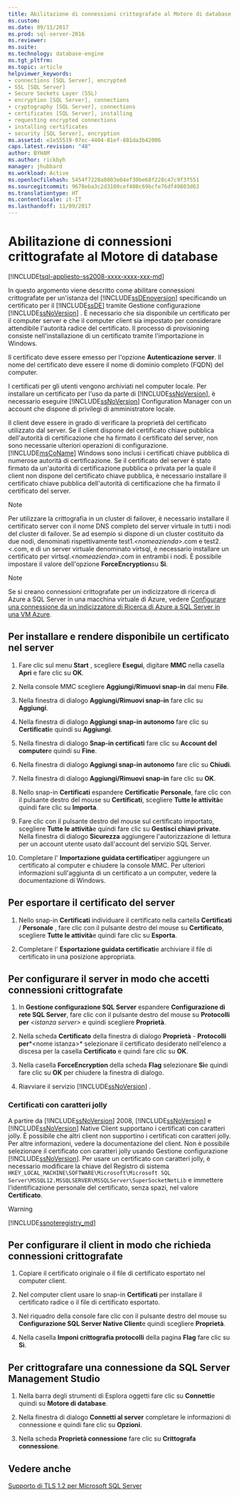```yaml
---
title: Abilitazione di connessioni crittografate al Motore di database | Microsoft Docs
ms.custom: 
ms.date: 09/11/2017
ms.prod: sql-server-2016
ms.reviewer: 
ms.suite: 
ms.technology: database-engine
ms.tgt_pltfrm: 
ms.topic: article
helpviewer_keywords:
- connections [SQL Server], encrypted
- SSL [SQL Server]
- Secure Sockets Layer (SSL)
- encryption [SQL Server], connections
- cryptography [SQL Server], connections
- certificates [SQL Server], installing
- requesting encrypted connections
- installing certificates
- security [SQL Server], encryption
ms.assetid: e1e55519-97ec-4404-81ef-881da3b42006
caps.latest.revision: "48"
author: BYHAM
ms.author: rickbyh
manager: jhubbard
ms.workload: Active
ms.openlocfilehash: 5454f7228a8003e04ef30be68f228c47c9f3f551
ms.sourcegitcommit: 9678eba3c2d3100cef408c69bcfe76df49803d63
ms.translationtype: HT
ms.contentlocale: it-IT
ms.lasthandoff: 11/09/2017
---
```

# <a name="enable-encrypted-connections-to-the-database-engine"></a>Abilitazione di connessioni crittografate al Motore di database
[!INCLUDE[tsql-appliesto-ss2008-xxxx-xxxx-xxx-md](../../includes/tsql-appliesto-ss2008-xxxx-xxxx-xxx-md.md)]

  In questo argomento viene descritto come abilitare connessioni crittografate per un'istanza del [!INCLUDE[ssDEnoversion](../../includes/ssdenoversion-md.md)] specificando un certificato per il [!INCLUDE[ssDE](../../includes/ssde-md.md)] tramite Gestione configurazione [!INCLUDE[ssNoVersion](../../includes/ssnoversion-md.md)] . È necessario che sia disponibile un certificato per il computer server e che il computer client sia impostato per considerare attendibile l'autorità radice del certificato. Il processo di provisioning consiste nell'installazione di un certificato tramite l'importazione in Windows.  
  
 Il certificato deve essere emesso per l'opzione **Autenticazione server**. Il nome del certificato deve essere il nome di dominio completo (FQDN) del computer.  
  
 I certificati per gli utenti vengono archiviati nel computer locale. Per installare un certificato per l'uso da parte di [!INCLUDE[ssNoVersion](../../includes/ssnoversion-md.md)], è necessario eseguire [!INCLUDE[ssNoVersion](../../includes/ssnoversion-md.md)] Configuration Manager con un account che dispone di privilegi di amministratore locale.
 
  
 Il client deve essere in grado di verificare la proprietà del certificato utilizzato dal server. Se il client dispone del certificato chiave pubblica dell'autorità di certificazione che ha firmato il certificato del server, non sono necessarie ulteriori operazioni di configurazione. [!INCLUDE[msCoName](../../includes/msconame-md.md)] Windows sono inclusi i certificati chiave pubblica di numerose autorità di certificazione. Se il certificato del server è stato firmato da un'autorità di certificazione pubblica o privata per la quale il client non dispone del certificato chiave pubblica, è necessario installare il certificato chiave pubblica dell'autorità di certificazione che ha firmato il certificato del server.  
  
> [!NOTE]  
>  Per utilizzare la crittografia in un cluster di failover, è necessario installare il certificato server con il nome DNS completo del server virtuale in tutti i nodi del cluster di failover. Se ad esempio si dispone di un cluster costituito da due nodi, denominati rispettivamente test1.*\<nomeazienda>*.com e test2.*\<<nomeazienda>*.com, e di un server virtuale denominato virtsql, è necessario installare un certificato per virtsql.*\<nomeazienda>*.com in entrambi i nodi. È possibile impostare il valore dell'opzione **ForceEncryption**su **Sì**.  

> [!NOTE]
> Se si creano connessioni crittografate per un indicizzatore di ricerca di Azure a SQL Server in una macchina virtuale di Azure, vedere [Configurare una connessione da un indicizzatore di Ricerca di Azure a SQL Server in una VM Azure](https://azure.microsoft.com/documentation/articles/search-howto-connecting-azure-sql-iaas-to-azure-search-using-indexers/). 
  
 
##  <a name="Provision"></a> Per installare e rendere disponibile un certificato nel server  
  
1.  Fare clic sul menu **Start** , scegliere **Esegui**, digitare **MMC** nella casella **Apri** e fare clic su **OK**.  
  
2.  Nella console MMC scegliere **Aggiungi/Rimuovi snap-in** dal menu **File**.  
  
3.  Nella finestra di dialogo **Aggiungi/Rimuovi snap-in** fare clic su **Aggiungi**.  
  
4.  Nella finestra di dialogo **Aggiungi snap-in autonomo** fare clic su **Certificati**e quindi su **Aggiungi**.  
  
5.  Nella finestra di dialogo **Snap-in certificati** fare clic su **Account del computer**e quindi su **Fine**.  
  
6.  Nella finestra di dialogo **Aggiungi snap-in autonomo** fare clic su **Chiudi**.  
  
7.  Nella finestra di dialogo **Aggiungi/Rimuovi snap-in** fare clic su **OK**.  
  
8.  Nello snap-in **Certificati** espandere **Certificati**e **Personale**, fare clic con il pulsante destro del mouse su **Certificati**, scegliere **Tutte le attività**e quindi fare clic su **Importa**.  

9. Fare clic con il pulsante destro del mouse sul certificato importato, scegliere **Tutte le attività**e quindi fare clic su **Gestisci chiavi private**. Nella finestra di dialogo **Sicurezza** aggiungere l'autorizzazione di lettura per un account utente usato dall'account del servizio SQL Server.  
  
10. Completare l' **Importazione guidata certificati**per aggiungere un certificato al computer e chiudere la console MMC. Per ulteriori informazioni sull'aggiunta di un certificato a un computer, vedere la documentazione di Windows.  
  
##  <a name="Export"></a> Per esportare il certificato del server  
  
1.  Nello snap-in **Certificati** individuare il certificato nella cartella **Certificati** / **Personale** , fare clic con il pulsante destro del mouse su **Certificato**, scegliere **Tutte le attività**e quindi fare clic su **Esporta**.  
  
2.  Completare l' **Esportazione guidata certificati**e archiviare il file di certificato in una posizione appropriata.  
  
##  <a name="ConfigureServerConnections"></a> Per configurare il server in modo che accetti connessioni crittografate  
  
1.  In **Gestione configurazione SQL Server** espandere **Configurazione di rete SQL Server**, fare clic con il pulsante destro del mouse su **Protocolli per** *\<istanza server>* e quindi scegliere **Proprietà**.  
  
2.  Nella scheda **Certificato** della finestra di dialogo **Proprietà** - **Protocolli per***\<nome istanza>* selezionare il certificato desiderato nell'elenco a discesa per la casella **Certificato** e quindi fare clic su **OK**.  
  
3.  Nella casella **ForceEncryption** della scheda **Flag** selezionare **Sì**e quindi fare clic su **OK** per chiudere la finestra di dialogo.  
  
4.  Riavviare il servizio [!INCLUDE[ssNoVersion](../../includes/ssnoversion-md.md)] .  

### <a name="wildcard-certificates"></a>Certificati con caratteri jolly  
A partire da [!INCLUDE[ssNoVersion](../../includes/ssnoversion-md.md)] 2008, [!INCLUDE[ssNoVersion](../../includes/ssnoversion-md.md)] e [!INCLUDE[ssNoVersion](../../includes/ssnoversion-md.md)] Native Client supportano i certificati con caratteri jolly. È possibile che altri client non supportino i certificati con caratteri jolly. Per altre informazioni, vedere la documentazione del client. Non è possibile selezionare il certificato con caratteri jolly usando Gestione configurazione [!INCLUDE[ssNoVersion](../../includes/ssnoversion-md.md)]. Per usare un certificato con caratteri jolly, è necessario modificare la chiave del Registro di sistema `HKEY_LOCAL_MACHINE\SOFTWARE\Microsoft\Microsoft SQL Server\MSSQL12.MSSQLSERVER\MSSQLServer\SuperSocketNetLib` e immettere l'identificazione personale del certificato, senza spazi, nel valore **Certificato**.  
> [!WARNING]  
> [!INCLUDE[ssnoteregistry_md](../../includes/ssnoteregistry_md.md)]  
  
##  <a name="ConfigureClientConnections"></a> Per configurare il client in modo che richieda connessioni crittografate  
  
1.  Copiare il certificato originale o il file di certificato esportato nel computer client.  
  
2.  Nel computer client usare lo snap-in **Certificati** per installare il certificato radice o il file di certificato esportato.  
  
3.  Nel riquadro della console fare clic con il pulsante destro del mouse su **Configurazione SQL Server Native Client**e quindi scegliere **Proprietà**.  
  
4.  Nella casella **Imponi crittografia protocolli** della pagina **Flag** fare clic su **Sì**.  
  
##  <a name="EncryptConnection"></a> Per crittografare una connessione da SQL Server Management Studio  
  
1.  Nella barra degli strumenti di Esplora oggetti fare clic su **Connetti**e quindi su **Motore di database**.  
  
2.  Nella finestra di dialogo **Connetti al server** completare le informazioni di connessione e quindi fare clic su **Opzioni**.  
  
3.  Nella scheda **Proprietà connessione** fare clic su **Crittografa connessione**.  
  
## <a name="see-also"></a>Vedere anche

[Supporto di TLS 1.2 per Microsoft SQL Server](https://support.microsoft.com/kb/3135244)  

